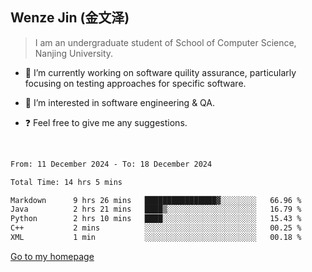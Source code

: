 ## Wenze Jin (金文泽)

> I am an undergraduate student of School of Computer Science, Nanjing University.

- 🔭 I’m currently working on software quility assurance, particularly focusing on testing approaches for specific software.
  
- 🌱 I’m interested in software engineering & QA.
  
- ❓ Feel free to give me any suggestions.  

<br>  

<!--START_SECTION:waka-->

```txt
From: 11 December 2024 - To: 18 December 2024

Total Time: 14 hrs 5 mins

Markdown      9 hrs 26 mins   ████████████████▓░░░░░░░░   66.96 %
Java          2 hrs 21 mins   ████▒░░░░░░░░░░░░░░░░░░░░   16.79 %
Python        2 hrs 10 mins   ████░░░░░░░░░░░░░░░░░░░░░   15.43 %
C++           2 mins          ░░░░░░░░░░░░░░░░░░░░░░░░░   00.25 %
XML           1 min           ░░░░░░░░░░░░░░░░░░░░░░░░░   00.18 %
```

<!--END_SECTION:waka-->

<a href="https://wenzejin.github.io">Go to my homepage</a>

